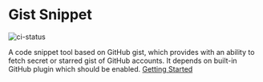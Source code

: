 # Gist Snippet

![ci-status](https://travis-ci.org/chuntungho/gist-snippet.svg?branch=master)

A code snippet tool based on GitHub gist, which provides with an ability to fetch secret or starred gist of GitHub accounts.
    It depends on built-in GitHub plugin which should be enabled.
<a href="https://gist.chuntung.com/">Getting Started</a>
